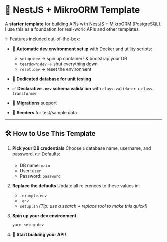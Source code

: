 # 🚀 NestJS + MikroORM Template

A **starter template** for building APIs with [NestJS](https://nestjs.com/) + [MikroORM](https://mikro-orm.io/) (PostgreSQL).
I use this as a foundation for real-world APIs and other templates.

✨ Features included out-of-the-box:

- 🐳 **Automatic dev environment setup** with Docker and utility scripts:
  - `setup:dev` → spin up containers & bootstrap your DB
  - `teardown:dev` → shut everything down
  - `reset:dev` → reset the environment

- 🧪 **Dedicated database for unit testing**
- ✅ **Declarative `.env` schema validation** with `class-validator` + `class-transformer`
- 📜 **Migrations** support
- 🌱 **Seeders** for test/sample data

---

## 🛠️ How to Use This Template

1. **Pick your DB credentials**
   Choose a database name, username, and password.
   👉 Defaults:
   - DB name: `main`
   - User: `user`
   - Password: `password`

2. **Replace the defaults**
   Update all references to these values in:
   - `.example.env`
   - `.env`
   - `setup.sh`
     _(Tip: use a search + replace tool to make this quick!)_

3. **Spin up your dev environment**

   ```bash
   yarn setup:dev
   ```

4. 🎉 **Start building your API!**
